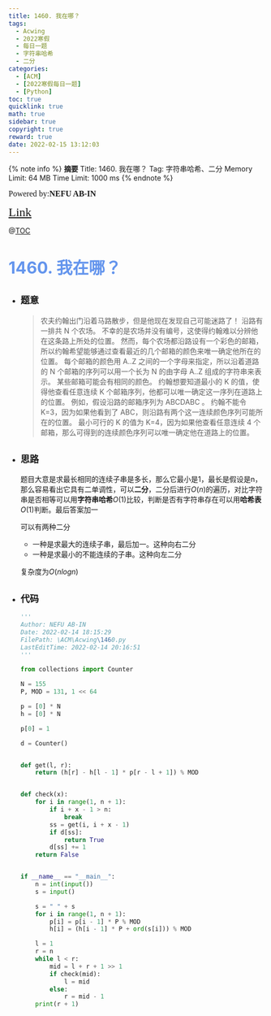 ```yaml
---
title: 1460. 我在哪？
tags:
  - Acwing
  - 2022寒假
  - 每日一题
  - 字符串哈希
  - 二分
categories:
  - [ACM]
  - [2022寒假每日一题]
  - [Python]
toc: true
quicklink: true
math: true
sidebar: true
copyright: true
reward: true
date: 2022-02-15 13:12:03
---
```



{% note info %}
**摘要**
Title: 1460. 我在哪？
Tag: 字符串哈希、二分
Memory Limit: 64 MB
Time Limit: 1000 ms
{% endnote %}
<!-- more -->

<font size=3 face=楷体>Powered by:**NEFU AB-IN**</font>

<font color=#FFA500 size=5 face=楷体>[Link](https://www.acwing.com/problem/content/description/1462/)</font>

@[TOC](文章目录)

# <font color=#6495ED size=6>1460. 我在哪？</font>

* ## <font size=4 face=粗体>题意</font>

  >农夫约翰出门沿着马路散步，但是他现在发现自己可能迷路了！
  >沿路有一排共 N 个农场。
  >不幸的是农场并没有编号，这使得约翰难以分辨他在这条路上所处的位置。
  >然而，每个农场都沿路设有一个彩色的邮箱，所以约翰希望能够通过查看最近的几个邮箱的颜色来唯一确定他所在的位置。
  >每个邮箱的颜色用 A..Z 之间的一个字母来指定，所以沿着道路的 N 个邮箱的序列可以用一个长为 N 的由字母 A..Z 组成的字符串来表示。
  >某些邮箱可能会有相同的颜色。
  >约翰想要知道最小的 K 的值，使得他查看任意连续 K 个邮箱序列，他都可以唯一确定这一序列在道路上的位置。
  >例如，假设沿路的邮箱序列为 ABCDABC 。
  >约翰不能令 K=3，因为如果他看到了 ABC，则沿路有两个这一连续颜色序列可能所在的位置。
  >最小可行的 K 的值为 K=4，因为如果他查看任意连续 4 个邮箱，那么可得到的连续颜色序列可以唯一确定他在道路上的位置。

* ## <font size=4 face=粗体>思路</font>

  题目大意是求最长相同的连续子串是多长，那么它最小是1，最长是假设是n，那么容易看出它具有二单调性，可以**二分**，二分后进行$O(n)$的遍历，对比字符串是否相等可以用**字符串哈希**$O(1)$比较，判断是否有字符串存在可以用**哈希表**$O(1)$判断。最后答案加一

  可以有两种二分
    * 一种是求最大的连续子串，最后加一。这种向右二分
    * 一种是求最小的不能连续的子串。这种向左二分
  
  复杂度为$O(nlogn)$
* ## <font size=4 face=粗体>代码</font>

  ```python
  '''
  Author: NEFU AB-IN
  Date: 2022-02-14 18:15:29
  FilePath: \ACM\Acwing\1460.py
  LastEditTime: 2022-02-14 20:16:51
  '''

  from collections import Counter

  N = 155
  P, MOD = 131, 1 << 64

  p = [0] * N
  h = [0] * N

  p[0] = 1

  d = Counter()


  def get(l, r):
      return (h[r] - h[l - 1] * p[r - l + 1]) % MOD


  def check(x):
      for i in range(1, n + 1):
          if i + x - 1 > n:
              break
          ss = get(i, i + x - 1)
          if d[ss]:
              return True
          d[ss] += 1
      return False


  if __name__ == "__main__":
      n = int(input())
      s = input()

      s = " " + s
      for i in range(1, n + 1):
          p[i] = p[i - 1] * P % MOD
          h[i] = (h[i - 1] * P + ord(s[i])) % MOD

      l = 1
      r = n
      while l < r:
          mid = l + r + 1 >> 1
          if check(mid):
              l = mid
          else:
              r = mid - 1
      print(r + 1)
  ```